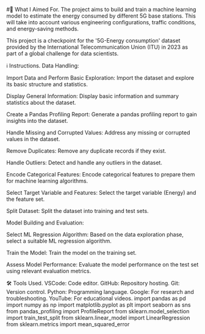 #🎯 What I Aimed For.
The project aims to build and train a machine learning model to estimate the energy consumed by different 5G base stations. This will take into account various engineering configurations, traffic conditions, and energy-saving methods.

This project is a checkpoint for the '5G-Energy consumption' dataset provided by the International Telecommunication Union (ITU) in 2023 as part of a global challenge for data scientists.

ℹ️ Instructions.
Data Handling:

Import Data and Perform Basic Exploration: Import the dataset and explore its basic structure and statistics.

Display General Information: Display basic information and summary statistics about the dataset.

Create a Pandas Profiling Report: Generate a pandas profiling report to gain insights into the dataset.

Handle Missing and Corrupted Values: Address any missing or corrupted values in the dataset.

Remove Duplicates: Remove any duplicate records if they exist.

Handle Outliers: Detect and handle any outliers in the dataset.

Encode Categorical Features: Encode categorical features to prepare them for machine learning algorithms.

Select Target Variable and Features: Select the target variable (Energy) and the feature set.

Split Dataset: Split the dataset into training and test sets.

Model Building and Evaluation:

Select ML Regression Algorithm: Based on the data exploration phase, select a suitable ML regression algorithm.

Train the Model: Train the model on the training set.

Assess Model Performance: Evaluate the model performance on the test set using relevant evaluation metrics.

🛠️ Tools Used.
VSCode: Code editor.
GitHub: Repository hosting.
Git: Version control.
Python: Programming language.
Google: For research and troubleshooting.
YouTube: For educational videos.
import pandas as pd
import numpy as np
import matplotlib.pyplot as plt
import seaborn as sns
from pandas_profiling import ProfileReport
from sklearn.model_selection import train_test_split
from sklearn.linear_model import LinearRegression
from sklearn.metrics import mean_squared_error
